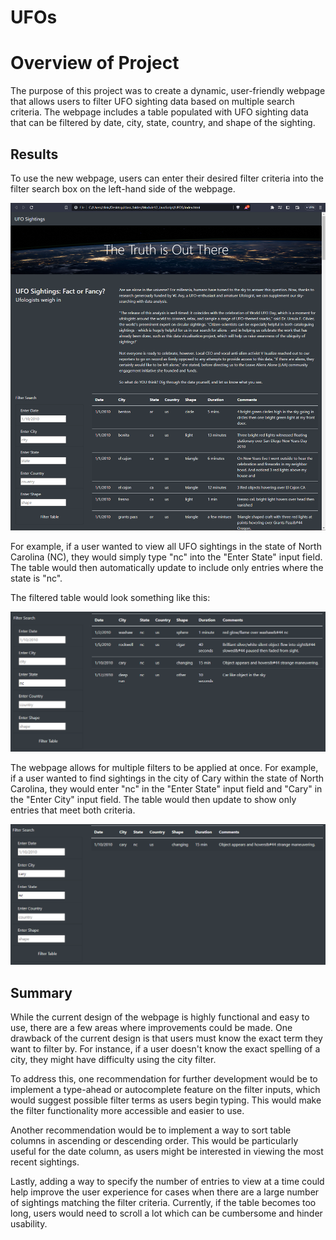 # UFOs

# Overview of Project

The purpose of this project was to create a dynamic, user-friendly webpage that allows users to filter UFO sighting data based on multiple search criteria. The webpage includes a table populated with UFO sighting data that can be filtered by date, city, state, country, and shape of the sighting.

## Results

To use the new webpage, users can enter their desired filter criteria into the filter search box on the left-hand side of the webpage.

![Website_Filter Box](Screenshots/Deliverable1_index_html.png)

For example, if a user wanted to view all UFO sightings in the state of North Carolina (NC), they would simply type "nc" into the "Enter State" input field. The table would then automatically update to include only entries where the state is "nc".

The filtered table would look something like this:

![Filtered Table_Example](Screenshots/Deliverable1_index_html-filter_state.png)

The webpage allows for multiple filters to be applied at once. For example, if a user wanted to find sightings in the city of Cary within the state of North Carolina, they would enter "nc" in the "Enter State" input field and "Cary" in the "Enter City" input field. The table would then update to show only entries that meet both criteria.

![Filtered_Table_City_State](Screenshots/Deliverable1_index_html-filter_test.png)

## Summary

While the current design of the webpage is highly functional and easy to use, there are a few areas where improvements could be made. One drawback of the current design is that users must know the exact term they want to filter by. For instance, if a user doesn't know the exact spelling of a city, they might have difficulty using the city filter.

To address this, one recommendation for further development would be to implement a type-ahead or autocomplete feature on the filter inputs, which would suggest possible filter terms as users begin typing. This would make the filter functionality more accessible and easier to use.

Another recommendation would be to implement a way to sort table columns in ascending or descending order. This would be particularly useful for the date column, as users might be interested in viewing the most recent sightings.

Lastly, adding a way to specify the number of entries to view at a time could help improve the user experience for cases when there are a large number of sightings matching the filter criteria. Currently, if the table becomes too long, users would need to scroll a lot which can be cumbersome and hinder usability.
